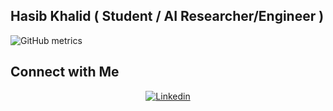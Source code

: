## Hasib Khalid ( Student / AI Researcher/Engineer )
![GitHub metrics](https://metrics.lecoq.io/DarthVaderAI)  

## Connect with Me

<p align="center">
  <a href="https://www.linkedin.com/in/hasib-khalid-13b3a21b8/"><img alt="Linkedin" title="Hasib Khalid Linkedin" src="https://img.shields.io/badge/LinkedIn-0077B5?style=for-the-badge&logo=linkedin&logoColor=white"></a>
